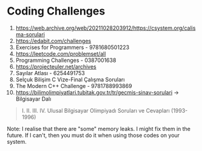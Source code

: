 # Coding Challenges
1) https://web.archive.org/web/20211028203912/https://csystem.org/calisma-sorulari
2) https://edabit.com/challenges
3) Exercises for Programmers - 9781680501223
4) https://leetcode.com/problemset/all
5) Programming Challenges - 0387001638
6) https://projecteuler.net/archives
7) Sayılar Atlası - 6254491753
8) Selçuk Bilişim C Vize-Final Çalışma Soruları
9) The Modern C++ Challenge - 9781788993869
10) https://bilimolimpiyatlari.tubitak.gov.tr/tr/gecmis-sinav-sorulari -> Bilgisayar Dalı
> I. II. III. IV. Ulusal Bilgisayar Olimpiyadı Soruları ve Cevapları (1993-1996)

Note: I realise that there are "some" memory leaks. I might fix them in the future. If I can't, then you must do it when using those codes on your system.
